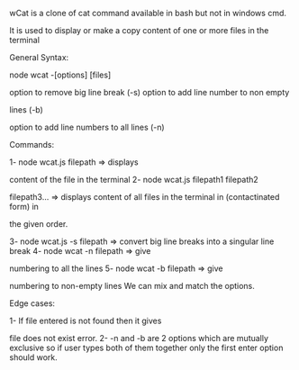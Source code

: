 wCat is a clone of cat command available in bash but not in windows cmd.

It is used to display or make a copy content of one or more files in the terminal

General Syntax:

node wcat -[options] [files]

option to remove big line break (-s) option to add line number to non empty

lines (-b)

option to add line numbers to all lines (-n)

Commands:

1- node wcat.js filepath => displays

content of the file in the terminal 2- node wcat.js filepath1 filepath2

filepath3... => displays content of all files in the terminal in (contactinated form) in

the given order.

3- node wcat.js -s filepath => convert big line breaks into a singular line break 4- node wcat -n filepath => give

numbering to all the lines 5- node wcat -b filepath => give

numbering to non-empty lines We can mix and match the options.

Edge cases:

1- If file entered is not found then it gives

file does not exist error. 
2- -n and -b are 2 options which are mutually exclusive so if user types both of them together only the first enter option should work.